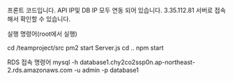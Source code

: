 프론트 코드입니다.
API IP및 DB IP 모두 연동 되어 있습니다.
3.35.112.81 서버로 접속해서 확인할 수 있습니다.

실행 명령어(root에서 실행)

cd /teamproject/src
pm2 start Server.js
cd ..
npm start

RDS 접속 명령어
mysql -h database1.chy2co2ssp0n.ap-northeast-2.rds.amazonaws.com -u admin -p database1


